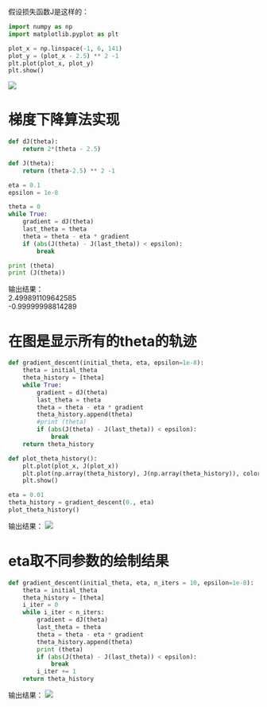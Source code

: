 假设损失函数J是这样的：

```python
import numpy as np
import matplotlib.pyplot as plt

plot_x = np.linspace(-1, 6, 141)
plot_y = (plot_x - 2.5) ** 2 -1
plt.plot(plot_x, plot_y)
plt.show()
```

![](http://windmissing.github.io/images/2019/72.png)

# 梯度下降算法实现

```python
def dJ(theta):
    return 2*(theta - 2.5)

def J(theta):
    return (theta-2.5) ** 2 -1

eta = 0.1
epsilon = 1e-8

theta = 0
while True:
    gradient = dJ(theta)
    last_theta = theta
    theta = theta - eta * gradient
    if (abs(J(theta) - J(last_theta)) < epsilon):
        break

print (theta)
print (J(theta))
```

输出结果：  
2.499891109642585  
-0.99999998814289  

# 在图是显示所有的theta的轨迹

```python
def gradient_descent(initial_theta, eta, epsilon=1e-8):
    theta = initial_theta
    theta_history = [theta]
    while True:
        gradient = dJ(theta)
        last_theta = theta
        theta = theta - eta * gradient
        theta_history.append(theta)
        #print (theta)
        if (abs(J(theta) - J(last_theta)) < epsilon):
            break
    return theta_history

def plot_theta_history():
    plt.plot(plot_x, J(plot_x))
    plt.plot(np.array(theta_history), J(np.array(theta_history)), color='r')
    plt.show()

eta = 0.01
theta_history = gradient_descent(0., eta)
plot_theta_history()
```

输出结果：
![](http://windmissing.github.io/images/2019/73.png)

# eta取不同参数的绘制结果

```python
def gradient_descent(initial_theta, eta, n_iters = 10, epsilon=1e-8):
    theta = initial_theta
    theta_history = [theta]
    i_iter = 0
    while i_iter < n_iters:
        gradient = dJ(theta)
        last_theta = theta
        theta = theta - eta * gradient
        theta_history.append(theta)
        print (theta)
        if (abs(J(theta) - J(last_theta)) < epsilon):
            break
        i_iter += 1
    return theta_history
```

输出结果：
![](http://windmissing.github.io/images/2019/74.png)
